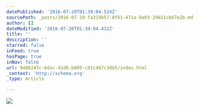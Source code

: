 ```yaml
---
datePublished: '2016-07-20T01:39:04.524Z'
sourcePath: _posts/2016-07-19-fa319b57-8f61-471a-8a03-29611cb67e2b.md
author: []
dateModified: '2016-07-20T01:39:04.432Z'
title: ''
description: ''
starred: false
inFeed: true
hasPage: true
inNav: false
url: 9486247c-6dac-41d6-b085-c81c467c3db5/index.html
_context: 'http://schema.org'
_type: Article

---
```

![](https://the-grid-user-content.s3-us-west-2.amazonaws.com/965c9132-9f1a-458f-a91d-74d2987b944b.png)